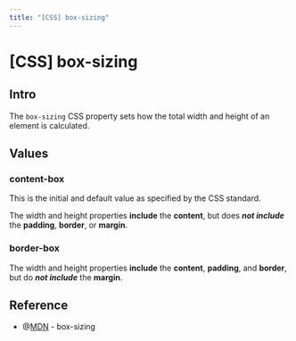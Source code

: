```yaml
---
title: "[CSS] box-sizing"
---
```


# [CSS] box-sizing

## Intro

The `box-sizing` CSS property sets how the total width and height of an element is calculated.

## Values

### content-box

This is the initial and default value as specified by the CSS standard.

The width and height properties **include** the **content**, but does ***not include*** the **padding**, **border**, or **margin**.

### border-box

The width and height properties **include** the **content**, **padding**, and **border**, but do ***not include*** the **margin**.

## Reference

+ @[MDN](https://developer.mozilla.org/en-US/docs/Web/CSS/box-sizing) - box-sizing
